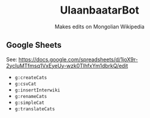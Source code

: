 <h1 align="center">UlaanbaatarBot</h1>
<p align="center">Makes edits on Mongolian Wikipedia</p>

## Google Sheets
See: https://docs.google.com/spreadsheets/d/1joX9r-2ycIuMTfmsq1VxEyeUy-wzk0TlhfxYm1dbrkQ/edit

* `g:createCats`
* `g:csvCat`
* `g:insertInterwiki`
* `g:renameCats`
* `g:simpleCat`
* `g:translateCats`
